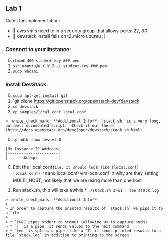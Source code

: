 ## Lab 1

Notes for implementation:
* :red_circle: aws vm's need to in a security group that allows ports: 22, 80 
* :red_circle: devstack install fails on t2.micro ubuntu :(

### Connect to your instance:
  0. `chmod 400 student-key-###.pem`
  0. `ssh ubuntu@W.X.Y.Z -i student-key-###.pem`
  0. `sudo whoami`

### Install DevStack:
  0. `sudo apt-get install git`
  0. `git clone https://git.openstack.org/openstack-dev/devstack
  0. `cd devstack`
  0. `cp samples/local.conf local.conf`
  
    > :white_check_mark: **Additional Info**: `stack.sh` is a very long, but well documented script.  Check it out [here](http://docs.openstack.org/developer/devstack/stack.sh.html).

  0. `ip addr show dev eth0` 
  
    |My Instance IP Address|
    |----------------------|
    |       &nbsp;         |
    
  0. Edit the 'local.conf` file, it should look like [local.conf](local.conf)
    * `nano local.conf`
    * `vim local.conf`
    :question: why are they setting MULTI_HOST, not likely that we are using more than one host

  0. Run stack.sh, this will take awhile
    * `./stack.sh 2>&1 | tee stack.log`

    > :white_check_mark: **Additional Info**
    >
    > In order to capture the printed results of `stack.sh` we pipe it to a file
    >
    > * `2>&1 pipes stderr to stdout (allowing us to capture both)
    > * `|` is a pipe, it sends values to the next command
    > * `tee` is splits a pipe (like a "T) it sends printed results to a file `stack.log` in addition to printing to the screen

